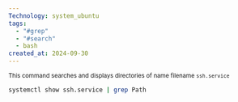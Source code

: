 ```yaml
---
Technology: system_ubuntu
tags:
  - "#grep"
  - "#search"
  - bash
created_at: 2024-09-30
---
```

<small>This command searches and displays directories of name filename `ssh.service`</small>
```bash
systemctl show ssh.service | grep Path
```